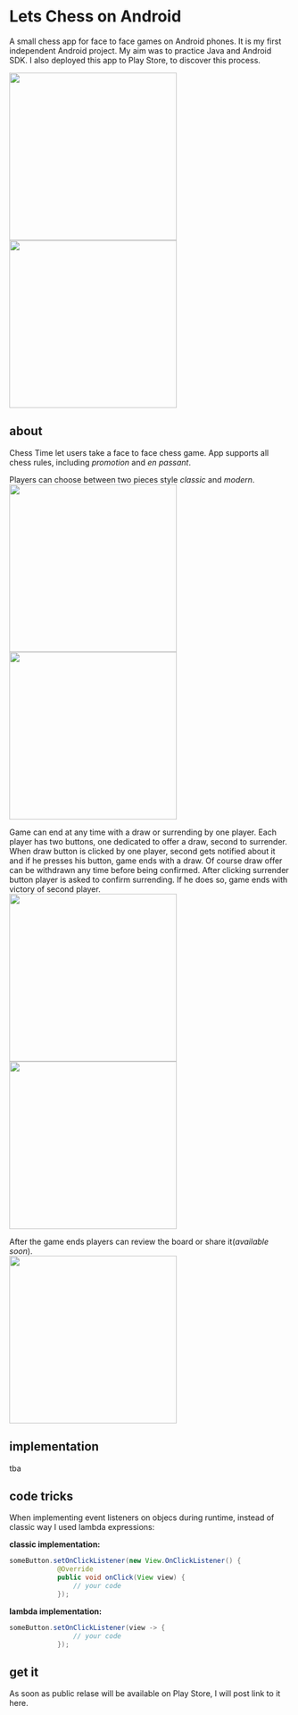 # Lets Chess on Android
A small chess app for face to face games on Android phones. It is my first independent Android project. My aim was to practice Java and Android SDK. I also deployed this app to Play Store, to discover this process. 

<img src="./docs/screenshots/main_menu.png" width="300dp" /> <img src="./docs/screenshots/game_1.png" width="300dp" />

## about
Chess Time let users take a face to face chess game. App supports all chess rules, including *promotion* and *en passant*.

Players can choose between two pieces style *classic* and *modern*.
<br><img src="./docs/screenshots/classic.png" width="300dp" /> <img src="./docs/screenshots/modern.png" width="300dp" />

Game can end at any time with a draw or surrending by one player. Each player has two buttons, one dedicated to offer a draw, second to surrender. When draw button is clicked by one player, second gets notified about it and if he presses his button, game ends with a draw. Of course draw offer can be withdrawn any time before being confirmed. After clicking surrender button player is asked to confirm surrending. If he does so, game ends with victory of second player. <br><img src="./docs/screenshots/draw_offer.png" width="300dp" /> <img src="./docs/screenshots/surreder.png" width="300dp" />

After the game ends players can review the board or share it(*available soon*).
<br><img src="./docs/screenshots/game_end.png" width="300dp" />

## implementation
tba

## code tricks
When implementing event listeners on objecs during runtime, instead of classic way I used lambda expressions:

**classic implementation:**
```java
someButton.setOnClickListener(new View.OnClickListener() {
            @Override
            public void onClick(View view) {
                // your code
            });
```

**lambda implementation:**
```java
someButton.setOnClickListener(view -> {
                // your code
            });
```

## get it
As soon as public relase will be available on Play Store, I will post link to it here.
